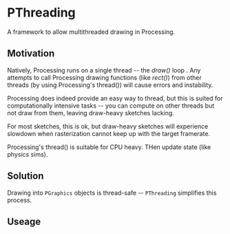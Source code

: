 # PThreading
A framework to allow multithreaded drawing in Processing.

## Motivation

Natively, Processing runs on a single thread -- the *draw()* loop . Any attempts to call Processing drawing functions (like *rect()*) from other threads (by using Processing's thread()) will cause errors and instability. 

Processing does indeed provide an easy way to thread, but this is suited for computationally intensive tasks -- you can compute on other threads but not draw from them, leaving draw-heavy sketches lacking.

For most sketches, this is ok, but draw-heavy sketches will experience slowdown when rasterization cannot keep up with the target framerate.

Processing's thread() is suitable for CPU heavy. THen update state (like physics sims).

## Solution

Drawing into `PGraphics` objects is thread-safe -- `PThreading` simplifies this process.

## Useage
